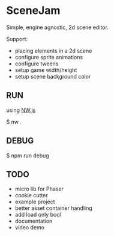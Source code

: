 # SceneJam

Simple, engine agnostic, 2d scene editor.

Support:
 - placing elements in a 2d scene
 - configure sprite animations
 - configure tweens
 - setup game width/height
 - setup scene background color

## RUN
using [NW.js](https://nwjs.io/)

$ nw .

## DEBUG

$ npm run debug

## TODO

- micro lib for Phaser
- cookie cutter
- example project
- better asset container handling
- add load only bool
- documentation
- video demo
